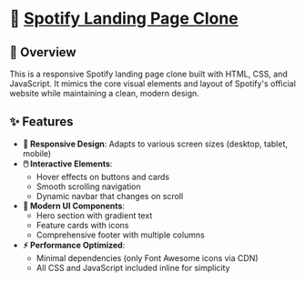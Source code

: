 # 🎵 [Spotify Landing Page Clone ](https://agunan.github.io/spotify-landing-page/)

## 🌟 Overview

This is a responsive Spotify landing page clone built with HTML, CSS, and JavaScript. It mimics the core visual elements and layout of Spotify's official website while maintaining a clean, modern design.

## ✨ Features

- **📱 Responsive Design**: Adapts to various screen sizes (desktop, tablet, mobile)
- **🖱️ Interactive Elements**: 
  - Hover effects on buttons and cards
  - Smooth scrolling navigation
  - Dynamic navbar that changes on scroll
- **🎨 Modern UI Components**:
  - Hero section with gradient text
  - Feature cards with icons
  - Comprehensive footer with multiple columns
- **⚡ Performance Optimized**: 
  - Minimal dependencies (only Font Awesome icons via CDN)
  - All CSS and JavaScript included inline for simplicity


